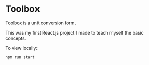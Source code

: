 # Toolbox
Toolbox is a unit conversion form.

This was my first React.js project I made to teach myself the basic concepts. 

To view locally:

`npm run start`